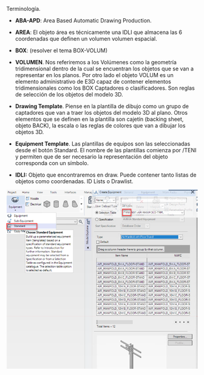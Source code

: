 Terminología.

- **ABA-APD**: Area Based Automatic Drawing Production.

- **AREA**: El objeto área es técnicamente una IDLI que almacena las 6 coordenadas que definen un volumen volumen espacial.
  
- **BOX**: (resolver el tema BOX-VOLUM)
- **VOLUMEN**. Nos referiremos a los Volúmenes como la geometría tridimensional  dentro de la cual se encuentran los objetos que se van a representar en los planos. Por otro lado el objeto VOLUM es un elemento administrativo de E3D capaz de contener elementos tridimensionales como los  BOX
Captadores o clasificadores. Son reglas de selección de los objetos del modelo 3D. 
- **Drawing Template**. Piense en la plantilla de dibujo como un grupo de captadores que van a traer los objetos del modelo 3D al plano. Otros elementos que se definen en la plantilla son cajetín (backing sheet, objeto BACK), la escala o las reglas de colores que van a dibujar los objetos 3D.
- **Equipment Template**.
Las plantillas de equipos son las seleccionadas desde el botón Standard. El nombre de las plantillas comienza por /TENI y permiten que de ser necesario la representación del objeto corresponda con un símbolo.


- **IDLI:** Objeto que encontraremos en draw. Puede contener tanto listas de objetos como coordenadas. ID Lists o Drawlist.

![aba-in_01.png](./img/aba-in_01.png)

